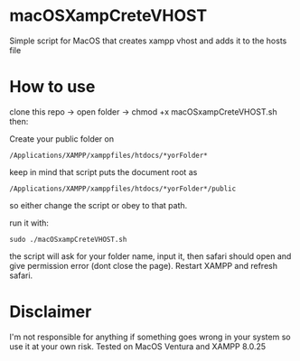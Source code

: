 # macOSXampCreteVHOST
Simple script for MacOS that creates xampp vhost and adds it to the hosts file 

# How to use
clone this repo -> open folder -> chmod +x macOSxampCreteVHOST.sh  then:

Create your public folder on 

    /Applications/XAMPP/xamppfiles/htdocs/*yorFolder*
  
  
keep in mind that script puts the document root as 

    /Applications/XAMPP/xamppfiles/htdocs/*yorFolder*/public 
    
so either change the script or obey to that path.

run it with:

    sudo ./macOSxampCreteVHOST.sh
    
the script will ask for your folder name, input it, then safari should open and give permission error (dont close the page). Restart XAMPP and refresh safari.

# Disclaimer
I'm not responsible for anything if something goes wrong in your system so use it at your own risk. Tested on MacOS Ventura and XAMPP 8.0.25
